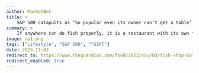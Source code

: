 ```yaml
---
author: MarketBot
title: >
    S&P 500 catapults as ‘So popular even its owner can’t get a table’
summary: >
    If anywhere can do fish properly, it is a restaurant with its own fishmongers, such as Fish Shop in the village of<a href="https://visitballater.com/"> Ballater</a>, to the east of the Cairngorms in Aberdeenshire. Simply the fact that you can see gloriously fresh Scottish day-boat fish in the adjoining shop window is reassuring. Friends of this column will know <a href="https://www.theguardian.com/food/2023/apr/14/the-oyster-club-birmingham-restaurant-review-grace-dent">my thoughts on speciality seafood restaurants</a>, and I am weary of <a href="https://www.theguardian.com/food/2022/may/20/goddard-and-gibbs-london-e1-grace-dent-restaurant-review">fishy tales dreamed up by marketeers</a>, promising “locally sourced” swimming things cooked by allegedly highly trained <em>poissoniers</em>. I’ll translate: “We will lug some Honduran prawns out of the deep-freeze and serve them with mayo mixed with ketchup. Please overlook the decor, which comprises shelfloads of nautical tat from Dunelm.”
image: up1.png
tags: ["Lifestyle", "S&P 500", "^GSPC"]
date: 2023-11-02
redirect_to: https://www.theguardian.com/food/2023/nov/03/fish-shop-ballater-aberdeenshire-restaurant-review-grace-dent
redirect_enabled: true
---
```


